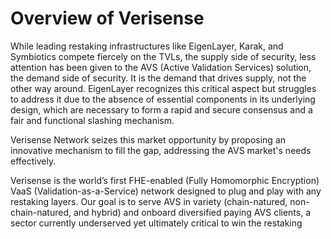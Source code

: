# Overview of Verisense

While leading restaking infrastructures like EigenLayer, Karak, and Symbiotics compete fiercely on the TVLs, the supply side of security, less attention has been given to the AVS (Active Validation Services) solution, the demand side of security. It is the demand that drives supply, not the other way around. EigenLayer recognizes this critical aspect but struggles to address it due to the absence of essential components in its underlying design, which are necessary to form a rapid and secure consensus and a fair and functional slashing mechanism.

Verisense Network seizes this market opportunity by proposing an innovative mechanism to fill the gap, addressing the AVS market's needs effectively.

Verisense is the world’s first FHE-enabled (Fully Homomorphic Encryption) VaaS (Validation-as-a-Service) network designed to plug and play with any restaking layers. Our goal is to serve AVS in variety (chain-natured, non-chain-natured, and hybrid) and onboard diversified paying AVS clients, a sector currently underserved yet ultimately critical to win the restaking